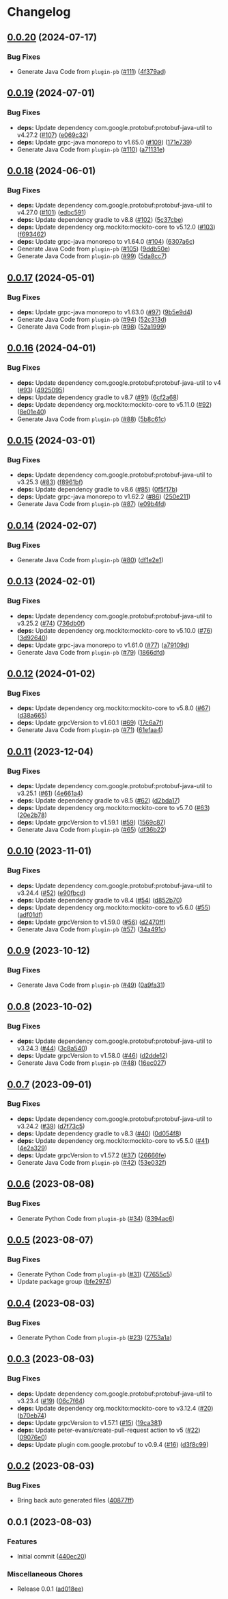 # Changelog

## [0.0.20](https://github.com/cloudquery/plugin-pb-java/compare/v0.0.19...v0.0.20) (2024-07-17)


### Bug Fixes

* Generate Java Code from `plugin-pb` ([#111](https://github.com/cloudquery/plugin-pb-java/issues/111)) ([4f379ad](https://github.com/cloudquery/plugin-pb-java/commit/4f379ad443a781cf473290c89dc3732d4158e9e1))

## [0.0.19](https://github.com/cloudquery/plugin-pb-java/compare/v0.0.18...v0.0.19) (2024-07-01)


### Bug Fixes

* **deps:** Update dependency com.google.protobuf:protobuf-java-util to v4.27.2 ([#107](https://github.com/cloudquery/plugin-pb-java/issues/107)) ([e069c32](https://github.com/cloudquery/plugin-pb-java/commit/e069c327540bd3f5fea3967a53cb10085e57c942))
* **deps:** Update grpc-java monorepo to v1.65.0 ([#109](https://github.com/cloudquery/plugin-pb-java/issues/109)) ([171e739](https://github.com/cloudquery/plugin-pb-java/commit/171e7393a739c3535ce2040c4289be49d57a550a))
* Generate Java Code from `plugin-pb` ([#110](https://github.com/cloudquery/plugin-pb-java/issues/110)) ([a71131e](https://github.com/cloudquery/plugin-pb-java/commit/a71131e59a390515f6365ae01ab9dcd21acfc329))

## [0.0.18](https://github.com/cloudquery/plugin-pb-java/compare/v0.0.17...v0.0.18) (2024-06-01)


### Bug Fixes

* **deps:** Update dependency com.google.protobuf:protobuf-java-util to v4.27.0 ([#101](https://github.com/cloudquery/plugin-pb-java/issues/101)) ([edbc591](https://github.com/cloudquery/plugin-pb-java/commit/edbc5919f4eec34a20d8b5e0683526a2bb5b5f4b))
* **deps:** Update dependency gradle to v8.8 ([#102](https://github.com/cloudquery/plugin-pb-java/issues/102)) ([5c37cbe](https://github.com/cloudquery/plugin-pb-java/commit/5c37cbe84fb95d9ba7e4e02655e3abc7c35bae84))
* **deps:** Update dependency org.mockito:mockito-core to v5.12.0 ([#103](https://github.com/cloudquery/plugin-pb-java/issues/103)) ([f693462](https://github.com/cloudquery/plugin-pb-java/commit/f693462f7a512fba3ae0c4afc6e8d03e49481190))
* **deps:** Update grpc-java monorepo to v1.64.0 ([#104](https://github.com/cloudquery/plugin-pb-java/issues/104)) ([6307a6c](https://github.com/cloudquery/plugin-pb-java/commit/6307a6ccb8418411c161fa7f90ccca7c7a463106))
* Generate Java Code from `plugin-pb` ([#105](https://github.com/cloudquery/plugin-pb-java/issues/105)) ([9ddb50e](https://github.com/cloudquery/plugin-pb-java/commit/9ddb50ed26148a4e01a3443142f826493ce94bbf))
* Generate Java Code from `plugin-pb` ([#99](https://github.com/cloudquery/plugin-pb-java/issues/99)) ([5da8cc7](https://github.com/cloudquery/plugin-pb-java/commit/5da8cc76e63b0b1fd3d53134df6c4be26a81c0e8))

## [0.0.17](https://github.com/cloudquery/plugin-pb-java/compare/v0.0.16...v0.0.17) (2024-05-01)


### Bug Fixes

* **deps:** Update grpc-java monorepo to v1.63.0 ([#97](https://github.com/cloudquery/plugin-pb-java/issues/97)) ([9b5e9d4](https://github.com/cloudquery/plugin-pb-java/commit/9b5e9d4ad9eb386464681fff0f67d9b3521c6c2a))
* Generate Java Code from `plugin-pb` ([#94](https://github.com/cloudquery/plugin-pb-java/issues/94)) ([52c313d](https://github.com/cloudquery/plugin-pb-java/commit/52c313d5e87b0730d7a28131cba97c8650274d54))
* Generate Java Code from `plugin-pb` ([#98](https://github.com/cloudquery/plugin-pb-java/issues/98)) ([52a1999](https://github.com/cloudquery/plugin-pb-java/commit/52a1999342ba2d68452118e20b691f17a48199bb))

## [0.0.16](https://github.com/cloudquery/plugin-pb-java/compare/v0.0.15...v0.0.16) (2024-04-01)


### Bug Fixes

* **deps:** Update dependency com.google.protobuf:protobuf-java-util to v4 ([#93](https://github.com/cloudquery/plugin-pb-java/issues/93)) ([4925095](https://github.com/cloudquery/plugin-pb-java/commit/49250952143e33ea18d7c915a6aa5c7dbdd5389d))
* **deps:** Update dependency gradle to v8.7 ([#91](https://github.com/cloudquery/plugin-pb-java/issues/91)) ([6cf2a68](https://github.com/cloudquery/plugin-pb-java/commit/6cf2a688c87b21a82998a6c3eb65e85d0db19e50))
* **deps:** Update dependency org.mockito:mockito-core to v5.11.0 ([#92](https://github.com/cloudquery/plugin-pb-java/issues/92)) ([8e01e40](https://github.com/cloudquery/plugin-pb-java/commit/8e01e403de40a1160404a7f1d7389ab0c9819314))
* Generate Java Code from `plugin-pb` ([#88](https://github.com/cloudquery/plugin-pb-java/issues/88)) ([5b8c61c](https://github.com/cloudquery/plugin-pb-java/commit/5b8c61c732265b51589a604d40adb0dcc4aac3d8))

## [0.0.15](https://github.com/cloudquery/plugin-pb-java/compare/v0.0.14...v0.0.15) (2024-03-01)


### Bug Fixes

* **deps:** Update dependency com.google.protobuf:protobuf-java-util to v3.25.3 ([#83](https://github.com/cloudquery/plugin-pb-java/issues/83)) ([f8961bf](https://github.com/cloudquery/plugin-pb-java/commit/f8961bf1d58c4dd88c6b1cc8a6d78d4e6c2a9b5a))
* **deps:** Update dependency gradle to v8.6 ([#85](https://github.com/cloudquery/plugin-pb-java/issues/85)) ([0f5f17b](https://github.com/cloudquery/plugin-pb-java/commit/0f5f17b2c391330dcf7bddd0d02d5914b54eb4c7))
* **deps:** Update grpc-java monorepo to v1.62.2 ([#86](https://github.com/cloudquery/plugin-pb-java/issues/86)) ([250e211](https://github.com/cloudquery/plugin-pb-java/commit/250e2119d5331bcf380eb239f1e4c10909d7fc6b))
* Generate Java Code from `plugin-pb` ([#87](https://github.com/cloudquery/plugin-pb-java/issues/87)) ([e09b4fd](https://github.com/cloudquery/plugin-pb-java/commit/e09b4fd240d09814c893efe96c8cb4e227e803f8))

## [0.0.14](https://github.com/cloudquery/plugin-pb-java/compare/v0.0.13...v0.0.14) (2024-02-07)


### Bug Fixes

* Generate Java Code from `plugin-pb` ([#80](https://github.com/cloudquery/plugin-pb-java/issues/80)) ([df1e2e1](https://github.com/cloudquery/plugin-pb-java/commit/df1e2e1d8f94a1c363a9ed09f49d4531aabf2cb8))

## [0.0.13](https://github.com/cloudquery/plugin-pb-java/compare/v0.0.12...v0.0.13) (2024-02-01)


### Bug Fixes

* **deps:** Update dependency com.google.protobuf:protobuf-java-util to v3.25.2 ([#74](https://github.com/cloudquery/plugin-pb-java/issues/74)) ([736db0f](https://github.com/cloudquery/plugin-pb-java/commit/736db0f76514501acb9a749993d8cadb0eb70cde))
* **deps:** Update dependency org.mockito:mockito-core to v5.10.0 ([#76](https://github.com/cloudquery/plugin-pb-java/issues/76)) ([3d92640](https://github.com/cloudquery/plugin-pb-java/commit/3d92640e7c5fed52307c436d5e49871d98571946))
* **deps:** Update grpc-java monorepo to v1.61.0 ([#77](https://github.com/cloudquery/plugin-pb-java/issues/77)) ([a79109d](https://github.com/cloudquery/plugin-pb-java/commit/a79109dc31c36259335fe80642062729f0934e4b))
* Generate Java Code from `plugin-pb` ([#79](https://github.com/cloudquery/plugin-pb-java/issues/79)) ([1866dfd](https://github.com/cloudquery/plugin-pb-java/commit/1866dfd3e992f29e806266609564a742765e8675))

## [0.0.12](https://github.com/cloudquery/plugin-pb-java/compare/v0.0.11...v0.0.12) (2024-01-02)


### Bug Fixes

* **deps:** Update dependency org.mockito:mockito-core to v5.8.0 ([#67](https://github.com/cloudquery/plugin-pb-java/issues/67)) ([d38a665](https://github.com/cloudquery/plugin-pb-java/commit/d38a665e505c3ea4d93098c80ec53c88dfa3637d))
* **deps:** Update grpcVersion to v1.60.1 ([#69](https://github.com/cloudquery/plugin-pb-java/issues/69)) ([17c6a7f](https://github.com/cloudquery/plugin-pb-java/commit/17c6a7fe68526491625cd68b9191ef2bf3eda8d6))
* Generate Java Code from `plugin-pb` ([#71](https://github.com/cloudquery/plugin-pb-java/issues/71)) ([61efaa4](https://github.com/cloudquery/plugin-pb-java/commit/61efaa45044836341407fa4d5524f35d13676f95))

## [0.0.11](https://github.com/cloudquery/plugin-pb-java/compare/v0.0.10...v0.0.11) (2023-12-04)


### Bug Fixes

* **deps:** Update dependency com.google.protobuf:protobuf-java-util to v3.25.1 ([#61](https://github.com/cloudquery/plugin-pb-java/issues/61)) ([4e661a4](https://github.com/cloudquery/plugin-pb-java/commit/4e661a4440190f5ec54d990058701c5e3b50ae90))
* **deps:** Update dependency gradle to v8.5 ([#62](https://github.com/cloudquery/plugin-pb-java/issues/62)) ([d2bda17](https://github.com/cloudquery/plugin-pb-java/commit/d2bda17288f09da800c31d70f66522a8fad7a866))
* **deps:** Update dependency org.mockito:mockito-core to v5.7.0 ([#63](https://github.com/cloudquery/plugin-pb-java/issues/63)) ([20e2b78](https://github.com/cloudquery/plugin-pb-java/commit/20e2b7830a335b009bab74ac3c63e1c2f4fb2fe9))
* **deps:** Update grpcVersion to v1.59.1 ([#59](https://github.com/cloudquery/plugin-pb-java/issues/59)) ([1569c87](https://github.com/cloudquery/plugin-pb-java/commit/1569c871ecd9b3199e29a6815fc02f25a55341f9))
* Generate Java Code from `plugin-pb` ([#65](https://github.com/cloudquery/plugin-pb-java/issues/65)) ([df36b22](https://github.com/cloudquery/plugin-pb-java/commit/df36b22343a453baec2081cb8bf897e982ce9066))

## [0.0.10](https://github.com/cloudquery/plugin-pb-java/compare/v0.0.9...v0.0.10) (2023-11-01)


### Bug Fixes

* **deps:** Update dependency com.google.protobuf:protobuf-java-util to v3.24.4 ([#52](https://github.com/cloudquery/plugin-pb-java/issues/52)) ([e90fbcd](https://github.com/cloudquery/plugin-pb-java/commit/e90fbcd6edc9fb66dee82436231a5f5be91b5418))
* **deps:** Update dependency gradle to v8.4 ([#54](https://github.com/cloudquery/plugin-pb-java/issues/54)) ([d852b70](https://github.com/cloudquery/plugin-pb-java/commit/d852b70a15871974fababc334e8f6fa6a7eef9ef))
* **deps:** Update dependency org.mockito:mockito-core to v5.6.0 ([#55](https://github.com/cloudquery/plugin-pb-java/issues/55)) ([adf01df](https://github.com/cloudquery/plugin-pb-java/commit/adf01df5b9156a0052dd8312a59bd2a26e8b9d01))
* **deps:** Update grpcVersion to v1.59.0 ([#56](https://github.com/cloudquery/plugin-pb-java/issues/56)) ([d2470ff](https://github.com/cloudquery/plugin-pb-java/commit/d2470ffeac38984960810a20916098edb4114205))
* Generate Java Code from `plugin-pb` ([#57](https://github.com/cloudquery/plugin-pb-java/issues/57)) ([34a491c](https://github.com/cloudquery/plugin-pb-java/commit/34a491c99181ec8fc5c3ff86c678d5c8b3a218e0))

## [0.0.9](https://github.com/cloudquery/plugin-pb-java/compare/v0.0.8...v0.0.9) (2023-10-12)


### Bug Fixes

* Generate Java Code from `plugin-pb` ([#49](https://github.com/cloudquery/plugin-pb-java/issues/49)) ([0a9fa31](https://github.com/cloudquery/plugin-pb-java/commit/0a9fa3111295148109c448c3175c8fba919bbf04))

## [0.0.8](https://github.com/cloudquery/plugin-pb-java/compare/v0.0.7...v0.0.8) (2023-10-02)


### Bug Fixes

* **deps:** Update dependency com.google.protobuf:protobuf-java-util to v3.24.3 ([#44](https://github.com/cloudquery/plugin-pb-java/issues/44)) ([3c8a540](https://github.com/cloudquery/plugin-pb-java/commit/3c8a540bbdbde248342bab3b87b813fbe936926a))
* **deps:** Update grpcVersion to v1.58.0 ([#46](https://github.com/cloudquery/plugin-pb-java/issues/46)) ([d2dde12](https://github.com/cloudquery/plugin-pb-java/commit/d2dde123c83c656d15f80daeb0eb9364d80499a7))
* Generate Java Code from `plugin-pb` ([#48](https://github.com/cloudquery/plugin-pb-java/issues/48)) ([16ec027](https://github.com/cloudquery/plugin-pb-java/commit/16ec027da42640bf2a8d9f8d8ef812de170c2800))

## [0.0.7](https://github.com/cloudquery/plugin-pb-java/compare/v0.0.6...v0.0.7) (2023-09-01)


### Bug Fixes

* **deps:** Update dependency com.google.protobuf:protobuf-java-util to v3.24.2 ([#39](https://github.com/cloudquery/plugin-pb-java/issues/39)) ([d7f73c5](https://github.com/cloudquery/plugin-pb-java/commit/d7f73c519d6b7b0071aeb54c8e4c8dc02038f43c))
* **deps:** Update dependency gradle to v8.3 ([#40](https://github.com/cloudquery/plugin-pb-java/issues/40)) ([0d054f8](https://github.com/cloudquery/plugin-pb-java/commit/0d054f8fcdace8763f9aed244f1c76b62ccf30a8))
* **deps:** Update dependency org.mockito:mockito-core to v5.5.0 ([#41](https://github.com/cloudquery/plugin-pb-java/issues/41)) ([4e2a329](https://github.com/cloudquery/plugin-pb-java/commit/4e2a3298470e16f02123105068f8e5924720713d))
* **deps:** Update grpcVersion to v1.57.2 ([#37](https://github.com/cloudquery/plugin-pb-java/issues/37)) ([26666fe](https://github.com/cloudquery/plugin-pb-java/commit/26666fe0abdf2a518e9be7450f1fab00f4eafb9f))
* Generate Java Code from `plugin-pb` ([#42](https://github.com/cloudquery/plugin-pb-java/issues/42)) ([53e032f](https://github.com/cloudquery/plugin-pb-java/commit/53e032f752eb0fd07999cbca2bb083d9eea5f560))

## [0.0.6](https://github.com/cloudquery/plugin-pb-java/compare/v0.0.5...v0.0.6) (2023-08-08)


### Bug Fixes

* Generate Python Code from `plugin-pb` ([#34](https://github.com/cloudquery/plugin-pb-java/issues/34)) ([8394ac6](https://github.com/cloudquery/plugin-pb-java/commit/8394ac669d5fe4427cf1757ce931f95ddc7ac55e))

## [0.0.5](https://github.com/cloudquery/plugin-pb-java/compare/v0.0.4...v0.0.5) (2023-08-07)


### Bug Fixes

* Generate Python Code from `plugin-pb` ([#31](https://github.com/cloudquery/plugin-pb-java/issues/31)) ([77655c5](https://github.com/cloudquery/plugin-pb-java/commit/77655c5c95063e325539055eaeced5bf9e1e605e))
* Update package group ([bfe2974](https://github.com/cloudquery/plugin-pb-java/commit/bfe2974a25bd7c1fa1c724d0dd733f9e55c4baa6))

## [0.0.4](https://github.com/cloudquery/plugin-pb-java/compare/v0.0.3...v0.0.4) (2023-08-03)


### Bug Fixes

* Generate Python Code from `plugin-pb` ([#23](https://github.com/cloudquery/plugin-pb-java/issues/23)) ([2753a1a](https://github.com/cloudquery/plugin-pb-java/commit/2753a1a149e99076333e5e349071c18c993365cf))

## [0.0.3](https://github.com/cloudquery/plugin-pb-java/compare/v0.0.2...v0.0.3) (2023-08-03)


### Bug Fixes

* **deps:** Update dependency com.google.protobuf:protobuf-java-util to v3.23.4 ([#19](https://github.com/cloudquery/plugin-pb-java/issues/19)) ([06c7f64](https://github.com/cloudquery/plugin-pb-java/commit/06c7f6432cebf740963420d64917522843511c45))
* **deps:** Update dependency org.mockito:mockito-core to v3.12.4 ([#20](https://github.com/cloudquery/plugin-pb-java/issues/20)) ([b70eb74](https://github.com/cloudquery/plugin-pb-java/commit/b70eb74bd3d5ca116c1005476c373ad09fc807ff))
* **deps:** Update grpcVersion to v1.57.1 ([#15](https://github.com/cloudquery/plugin-pb-java/issues/15)) ([19ca381](https://github.com/cloudquery/plugin-pb-java/commit/19ca38185b4265407ebc51c520cbef5a704b7759))
* **deps:** Update peter-evans/create-pull-request action to v5 ([#22](https://github.com/cloudquery/plugin-pb-java/issues/22)) ([09076e0](https://github.com/cloudquery/plugin-pb-java/commit/09076e02513b772b3f83c600e56b856d4416f575))
* **deps:** Update plugin com.google.protobuf to v0.9.4 ([#16](https://github.com/cloudquery/plugin-pb-java/issues/16)) ([d3f8c99](https://github.com/cloudquery/plugin-pb-java/commit/d3f8c9903e79d71485ce348dafc2c550d3dce93d))

## [0.0.2](https://github.com/cloudquery/plugin-pb-java/compare/v0.0.1...v0.0.2) (2023-08-03)


### Bug Fixes

* Bring back auto generated files ([40877ff](https://github.com/cloudquery/plugin-pb-java/commit/40877ff9d677c5163132b3b7e1ba0de4b852cd16))

## 0.0.1 (2023-08-03)


### Features

* Initial commit ([440ec20](https://github.com/cloudquery/plugin-pb-java/commit/440ec20458431a1249b817a84485adc7952a6c94))


### Miscellaneous Chores

* Release 0.0.1 ([ad018ee](https://github.com/cloudquery/plugin-pb-java/commit/ad018ee1552ace65836a343380ce292c896dab42))
